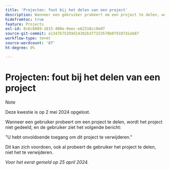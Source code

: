 ```yaml
---
title: 'Projecten: fout bij het delen van een project'
description: Wanneer een gebruiker probeert om een project te delen, wordt het project niet gedeeld, en de gebruiker ziet een bericht.
hidefromtoc: true
feature: Projects
exl-id: 8c6c6089-1015-400e-9eec-e62318cc9e07
source-git-commit: a1347b75359d14302b377153570b0f9107d1eb87
workflow-type: tm+mt
source-wordcount: '87'
ht-degree: 0%

---
```


# Projecten: fout bij het delen van een project

>[!NOTE]
>
>Deze kwestie is op 2 mei 2024 opgelost.

Wanneer een gebruiker probeert om een project te delen, wordt het project niet gedeeld, en de gebruiker ziet het volgende bericht:

&quot;U hebt onvoldoende toegang om dit project te verwijderen.&quot;

Dit kan zich voordoen, ook al probeert de gebruiker het project te delen, niet het te verwijderen.

_Voor het eerst gemeld op 25 april 2024._
